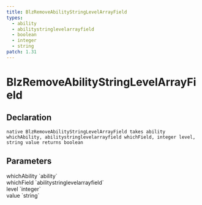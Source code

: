 ```yaml
---
title: BlzRemoveAbilityStringLevelArrayField
types:
  - ability
  - abilitystringlevelarrayfield
  - boolean
  - integer
  - string
patch: 1.31
---
```


# BlzRemoveAbilityStringLevelArrayField

## Declaration

```
native BlzRemoveAbilityStringLevelArrayField takes ability whichAbility, abilitystringlevelarrayfield whichField, integer level, string value returns boolean
```

## Parameters
<dl>
  <dt>whichAbility `ability`</dt>
  <dd></dd>

  <dt>whichField `abilitystringlevelarrayfield`</dt>
  <dd></dd>

  <dt>level `integer`</dt>
  <dd></dd>

  <dt>value `string`</dt>
  <dd></dd>
</dl>